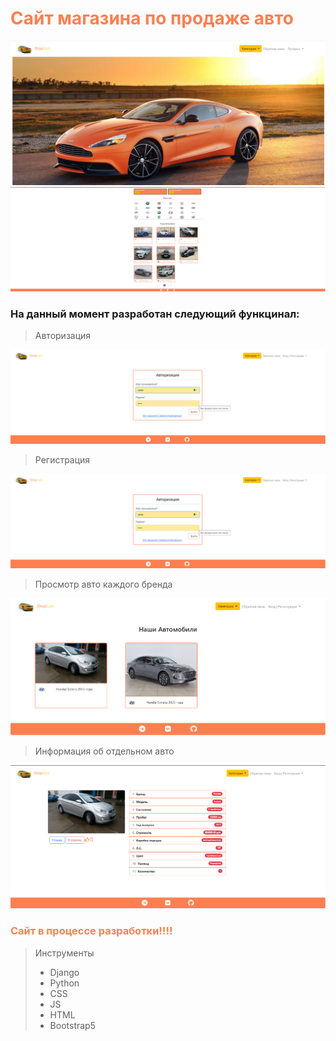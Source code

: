 # <span style="color:coral">Сайт магазина по продаже авто</span>


![alt text](static/cars/img/screen/home_page.png "Title")
![alt text](static/cars/img/screen/home_page_2.png "Title")

### На данный момент разработан следующий функцинал:
> Авторизация

![alt text](static/cars/img/screen/login.png "Title")

> Регистрация
 
![alt text](static/cars/img/screen/signup.png "Title")

> Просмотр авто каждого бренда

![alt text](static/cars/img/screen/cars_brand.png "Title")


> Информация об отдельном авто

![alt text](static/cars/img/screen/cars.png "Title")


### <span style="color:coral">Сайт в процессе разработки!!!!</span>

> Инструменты
> * Django
> * Python
> * CSS
> * JS
> * HTML
> * Bootstrap5
